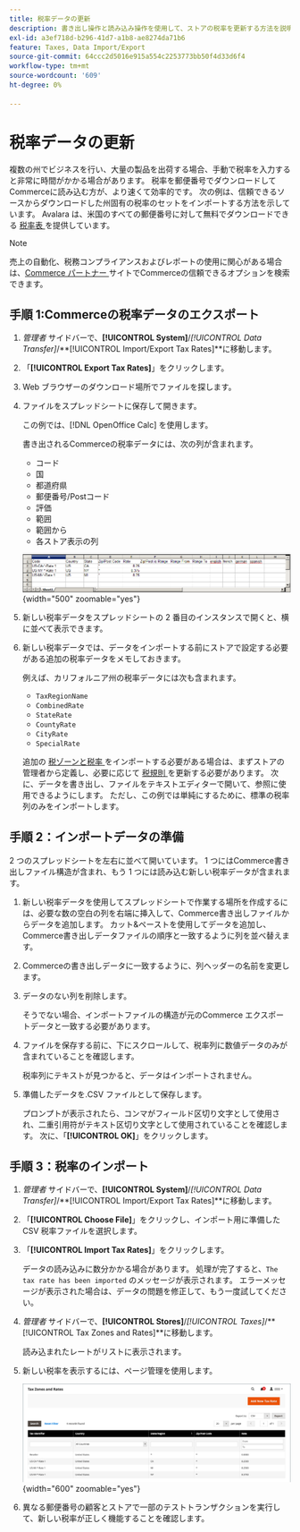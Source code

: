 ```yaml
---
title: 税率データの更新
description: 書き出し操作と読み込み操作を使用して、ストアの税率を更新する方法を説明します。
exl-id: a3ef718d-b296-41d7-a1b8-ae8274da71b6
feature: Taxes, Data Import/Export
source-git-commit: 64ccc2d5016e915a554c2253773bb50f4d33d6f4
workflow-type: tm+mt
source-wordcount: '609'
ht-degree: 0%

---
```


# 税率データの更新

複数の州でビジネスを行い、大量の製品を出荷する場合、手動で税率を入力すると非常に時間がかかる場合があります。 税率を郵便番号でダウンロードしてCommerceに読み込む方が、より速くて効率的です。 次の例は、信頼できるソースからダウンロードした州固有の税率のセットをインポートする方法を示しています。 Avalara は、米国のすべての郵便番号に対して無料でダウンロードできる [ 税率表 ](https://www.avalara.com/taxrates/en/download-tax-tables.html) を提供しています。

>[!NOTE]
>
>売上の自動化、税務コンプライアンスおよびレポートの使用に関心がある場合は、[Commerce パートナー ](https://solutionpartners.adobe.com/s/directory/?solution=commerce) サイトでCommerceの信頼できるオプションを検索できます。

## 手順 1:Commerceの税率データのエクスポート

1. _管理者_ サイドバーで、**[!UICONTROL System]**/_[!UICONTROL Data Transfer]_/**[!UICONTROL Import/Export Tax Rates]**に移動します。

1. 「**[!UICONTROL Export Tax Rates]**」をクリックします。

1. Web ブラウザーのダウンロード場所でファイルを探します。

1. ファイルをスプレッドシートに保存して開きます。

   この例では、[!DNL OpenOffice Calc] を使用します。

   書き出されるCommerceの税率データには、次の列が含まれます。
   - コード
   - 国
   - 都道府県
   - 郵便番号/Postコード
   - 評価
   - 範囲
   - 範囲から
   - 各ストア表示の列

   ![ 書き出されたデータ – 税率 ](./assets/data-exported-tax-rates.png){width="500" zoomable="yes"}

1. 新しい税率データをスプレッドシートの 2 番目のインスタンスで開くと、横に並べて表示できます。

1. 新しい税率データでは、データをインポートする前にストアで設定する必要がある追加の税率データをメモしておきます。

   例えば、カリフォルニア州の税率データには次も含まれます。

   - `TaxRegionName`
   - `CombinedRate`
   - `StateRate`
   - `CountyRate`
   - `CityRate`
   - `SpecialRate`

   追加の [ 税ゾーンと税率 ](../stores-purchase/tax-zones-rates.md) をインポートする必要がある場合は、まずストアの管理者から定義し、必要に応じて [ 税規則 ](../stores-purchase/tax-rules.md) を更新する必要があります。 次に、データを書き出し、ファイルをテキストエディターで開いて、参照に使用できるようにします。 ただし、この例では単純にするために、標準の税率列のみをインポートします。

## 手順 2：インポートデータの準備

2 つのスプレッドシートを左右に並べて開いています。 1 つにはCommerce書き出しファイル構造が含まれ、もう 1 つには読み込む新しい税率データが含まれます。

1. 新しい税率データを使用してスプレッドシートで作業する場所を作成するには、必要な数の空白の列を右端に挿入して、Commerce書き出しファイルからデータを追加します。 カット&amp;ペーストを使用してデータを追加し、Commerce書き出しデータファイルの順序と一致するように列を並べ替えます。

1. Commerceの書き出しデータに一致するように、列ヘッダーの名前を変更します。

1. データのない列を削除します。

   そうでない場合、インポートファイルの構造が元のCommerce エクスポートデータと一致する必要があります。

1. ファイルを保存する前に、下にスクロールして、税率列に数値データのみが含まれていることを確認します。

   税率列にテキストが見つかると、データはインポートされません。

1. 準備したデータを.CSV ファイルとして保存します。

   プロンプトが表示されたら、コンマがフィールド区切り文字として使用され、二重引用符がテキスト区切り文字として使用されていることを確認します。 次に、「**[!UICONTROL OK]**」をクリックします。

## 手順 3：税率のインポート

1. _管理者_ サイドバーで、**[!UICONTROL System]**/_[!UICONTROL Data Transfer]_/**[!UICONTROL Import/Export Tax Rates]**に移動します。

1. 「**[!UICONTROL Choose File]**」をクリックし、インポート用に準備した CSV 税率ファイルを選択します。

1. 「**[!UICONTROL Import Tax Rates]**」をクリックします。

   データの読み込みに数分かかる場合があります。 処理が完了すると、`The tax rate has been imported` のメッセージが表示されます。 エラーメッセージが表示された場合は、データの問題を修正して、もう一度試してください。

1. _管理者_ サイドバーで、**[!UICONTROL Stores]**/_[!UICONTROL Taxes]_/**[!UICONTROL Tax Zones and Rates]**に移動します。

   読み込まれたレートがリストに表示されます。

1. 新しい税率を表示するには、ページ管理を使用します。

   ![ データ輸入税率 ](../stores-purchase/assets/tax-zones-rates.png){width="600" zoomable="yes"}

1. 異なる郵便番号の顧客とストアで一部のテストトランザクションを実行して、新しい税率が正しく機能することを確認します。
